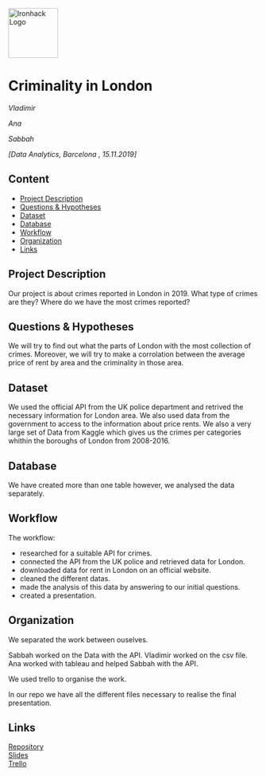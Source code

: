<img src="https://bit.ly/2VnXWr2" alt="Ironhack Logo" width="100"/>

# Criminality in London

*Vladimir*

*Ana*

*Sabbah*

*[Data Analytics, Barcelona , 15.11.2019]*

## Content
- [Project Description](#project-description)
- [Questions & Hypotheses](#questions-hypotheses)
- [Dataset](#dataset)
- [Database](#database)
- [Workflow](#workflow)
- [Organization](#organization)
- [Links](#links)

## Project Description
Our project is about crimes reported in London in 2019. What type of crimes are they? Where do we have the most crimes reported?

## Questions & Hypotheses
We will try to find out what the parts of London with the most collection of crimes. Moreover, we will try to make a corrolation between the average price of rent by area and the criminality in those area.

## Dataset

We used the official API from the UK police department and retrived the necessary information for London area.
We also used data from the government to access to the information about price rents. 
We also a very large set of Data from Kaggle which gives us the crimes per categories whithin the boroughs of London from 2008-2016.

## Database

We have created more than one table however, we analysed the data separately.


## Workflow

The workflow:

- researched for a suitable API for crimes.
- connected the API from the UK police and retrieved data for London.
- downloaded data for rent in London on an official website.
- cleaned the different datas.
- made the analysis of this data by answering to our initial questions.
- created a presentation.


## Organization

We separated the work between ouselves.

Sabbah worked on the Data with the API.
Vladimir worked on the csv file.
Ana worked with tableau and helped Sabbah with the API.

We used trello to organise the work.

In our repo we have all the different files necessary to realise the final presentation.

## Links

[Repository](https://github.com/IslaamSabbah/Project-Week-3-Data-Thieves/edit/master/your-project/)  
[Slides](https://docs.google.com/presentation/d/1toVeoJ4Vvo6pogmGgtamIY0An25XeE9KJyAiq_bRON8/edit#slide=id.p)  
[Trello](https://trello.com/b/8axr5lUS/3rd-project)  
